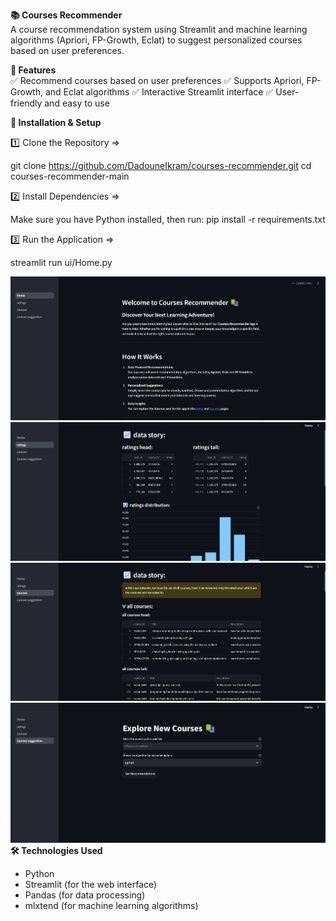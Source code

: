 **📚 Courses Recommender**  
A course recommendation system using Streamlit and machine learning algorithms (Apriori, FP-Growth, Eclat) to suggest personalized courses based on user preferences.

**📌 Features**  
✅ Recommend courses based on user preferences
✅ Supports Apriori, FP-Growth, and Eclat algorithms
✅ Interactive Streamlit interface
✅ User-friendly and easy to use

**🚀 Installation & Setup**  

1️⃣ Clone the Repository =>  

git clone https://github.com/DadouneIkram/courses-recommender.git
cd courses-recommender-main

2️⃣ Install Dependencies =>  

Make sure you have Python installed, then run:
pip install -r requirements.txt


3️⃣ Run the Application =>

streamlit run ui/Home.py

![📸 Screenshots](image.png)
![2](image-1.png)
![3](image-2.png)
![4](image-3.png)
**🛠 Technologies Used**  
- Python   
- Streamlit (for the web interface)  
- Pandas (for data processing)  
- mlxtend (for machine learning algorithms)  